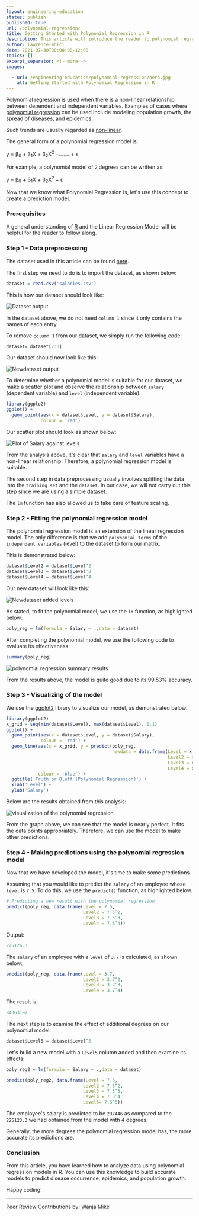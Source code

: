 ```yaml
---
layout: engineering-education
status: publish
published: true
url: /polynomial-regression/
title: Getting Started with Polynomial Regression in R
description: This article will introduce the reader to polynomial regression in R. This model will help the reader make accurate predictions.
author: lawrence-mbici
date: 2021-07-30T00:00:00-12:00
topics: []
excerpt_separator: <!--more-->
images:

  - url: /engineering-education/polynomial-regression/hero.jpg
    alt: Getting Started with Polynomial Regression in R
---
```

Polynomial regression is used when there is a non-linear relationship between dependent and independent variables. Examples of cases where [polynomial regression](https://towardsdatascience.com/introduction-to-linear-regression-and-polynomial-regression-f8adc96f31cb) can be used include modeling population growth, the spread of diseases, and epidemics.
<!--more-->
Such trends are usually regarded as [non-linear](https://sciencing.com/non-linear-relationship-10003107.html). 

The general form of a polynomial regression model is:

y = β<sub>0</sub> + β<sub>1</sub>X + β<sub>2</sub>X<sup>2 </sup> +........+ ε

For example, a polynomial model of `2` degrees can be written as:

y = β<sub>0</sub> + β<sub>1</sub>X + β<sub>2</sub>X<sup>2 </sup> + ε

Now that we know what Polynomial Regression is, let's use this concept to create a prediction model.

### Prerequisites
A general understanding of [R](https://www.r-project.org/) and the Linear Regression Model will be helpful for the reader to follow along.

### Step 1 - Data preprocessing
The dataset used in this article can be found [here](https://drive.google.com/file/d/1RToZTGkD8XI0OhacwretKIItStYBqqNn/view?usp=sharing). 

The first step we need to do is to import the dataset, as shown below:

```r 
dataset = read.csv('salaries.csv')  
```

This is how our dataset should look like:

![Dataset output](/engineering-education/polynomial-regression/dataset.png)

In the dataset above, we do not need `column 1` since it only contains the names of each entry. 

To remove `column 1` from our dataset, we simply run the following code:

```r
dataset= dataset[2:3]
```

Our dataset should now look like this:

![Newdataset output](/engineering-education/polynomial-regression/newdataset.png)

To determine whether a polynomial model is suitable for our dataset, we make a scatter plot and observe the relationship between `salary` (dependent variable) and `level` (independent variable).

```r
library(ggplo2)
ggplot() +
  geom_point(aes(x = dataset$Level, y = dataset$Salary),
             colour = 'red')
```

Our scatter plot should look as shown below:

![Plot of Salary against levels](/engineering-education/polynomial-regression/Salaryplot.png)

From the analysis above, it's clear that `salary` and `level` variables have a non-linear relationship. Therefore, a polynomial regression model is suitable.

The second step in data preprocessing usually involves splitting the data into the `training set` and the `dataset`. In our case, we will not carry out this step since we are using a simple dataset.

The `lm` function has also allowed us to take care of feature scaling.

### Step 2 - Fitting the polynomial regression model
The polynomial regression model is an extension of the linear regression model. The only difference is that we add `polynomial terms` of the `independent variables` (level) to the dataset to form our matrix. 

This is demonstrated below:

```r
dataset$Level2 = dataset$Level^2
dataset$Level3 = dataset$Level^3
dataset$Level4 = dataset$Level^4
```

Our new dataset will look like this:

![Newdataset added levels](/engineering-education/polynomial-regression/newdatasetlevels.png)

As stated, to fit the polynomial model, we use the `lm` function, as highlighted below:

```r
poly_reg = lm(formula = Salary ~ .,data = dataset)
```

After completing the polynomial model, we use the following code to evaluate its effectiveness:

```r
summary(poly_reg)
```

![polynomial regression summary results](/engineering-education/polynomial-regression/summary.png)

From the results above, the model is quite good due to its 99.53% accuracy.

### Step 3 - Visualizing of the model
We use the [ggplot2](https://ggplot2.tidyverse.org/) library to visualize our model, as demonstrated below:

```r
library(ggplot2)
x_grid = seq(min(dataset$Level), max(dataset$Level), 0.1)
ggplot() +
  geom_point(aes(x = dataset$Level, y = dataset$Salary),
             colour = 'red') +
  geom_line(aes(x = x_grid, y = predict(poly_reg,
                                        newdata = data.frame(Level = x_grid,
                                                             Level2 = x_grid^2,
                                                             Level3 = x_grid^3,
                                                             Level4 = x_grid^4))),
            colour = 'blue') +
  ggtitle('Truth or Bluff (Polynomial Regression)') +
  xlab('Level') +
  ylab('Salary')
```

Below are the results obtained from this analysis:

![visualization of the polynomial regression](/engineering-education/polynomial-regression/visualpoly.png)

From the graph above, we can see that the model is nearly perfect. It fits the data points appropriately. Therefore, we can use the model to make other predictions.

### Step 4 - Making predictions using the polynomial regression model
Now that we have developed the model, it's time to make some predictions. 

Assuming that you would like to predict the `salary` of an employee whose `level` is `7.5`. To do this, we use the `predict()` function, as highlighted below.

```r
# Predicting a new result with the polynomial regression
predict(poly_reg, data.frame(Level = 7.5,
                             Level2 = 7.5^2,
                             Level3 = 7.5^3,
                             Level4 = 7.5^4))
```

Output:

```r
225126.3
```

The `salary` of an employee with a `level` of `3.7` is calculated, as shown below: 

```r
predict(poly_reg, data.frame(Level = 3.7,
                             Level2 = 3.7^2,
                             Level3 = 3.7^3,
                             Level4 = 3.7^4)
```

The result is:

```r
84363.82 
```

The next step is to examine the effect of additional degrees on our polynomial model:

```r
dataset$Level5 = dataset$Level^5
```

Let's build a new model with a `Level5` column added and then examine its effects:

```r
poly_reg2 = lm(formula = Salary ~ .,data = dataset)

predict(poly_reg2, data.frame(Level = 7.5,
                             Level2 = 7.5^2,
                             Level3 = 7.5^3,
                             Level4 = 7.5^4
                             Level5= 7.5^5))
```

The employee's salary is predicted to be `237446` as compared to the `225123.3` we had obtained from the model with 4 degrees.

Generally, the more degrees the polynomial regression model has, the more accurate its predictions are.

### Conclusion
From this article, you have learned how to analyze data using polynomial regression models in R. You can use this knowledge to build accurate models to predict disease occurrence, epidemics, and population growth.

Happy coding!

---
Peer Review Contributions by: [Wanja Mike](/engineering-education/content/authors/michael-barasa)